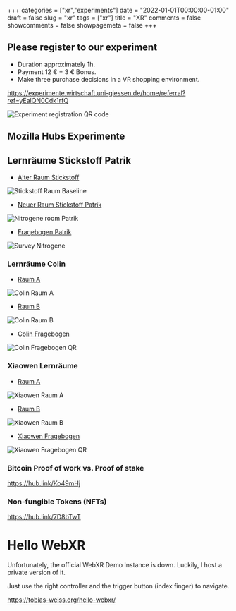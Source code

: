 +++
categories = ["xr","experiments"]
date = "2022-01-01T00:00:00-01:00"
draft = false
slug = "xr"
tags = ["xr"]
title = "XR"
comments = false
showcomments = false
showpagemeta = false
+++

## Please register to our experiment
* Duration approximately 1h.
* Payment 12 € + 3 € Bonus.
* Make three purchase decisions in a VR shopping environment.

https://experimente.wirtschaft.uni-giessen.de/home/referral?ref=yEalQN0Cdk1rfQ


![Experiment registration QR code](https://tobias-weiss.org/exp-register-qr.gif)

## Mozilla Hubs Experimente
## Lernräume Stickstoff Patrik
* [Alter Raum Stickstoff ](https://hub.link/9Myzjfg)

![Stickstoff Raum Baseline](https://tobias-weiss.org/nitrogene-room-baseline-qr.gif)

* [Neuer Raum Stickstoff Patrik](https://hub.link/oFFZDYW)

![Nitrogene room Patrik](https://tobias-weiss.org/nitrogene-room-patrik-qr.gif)

* [Fragebogen Patrik](https://experimente.wirtschaft.uni-giessen.de/survey/index.php/381119?lang=en)

![Survey Nitrogene](https://tobias-weiss.org/nitrogene-survey-qr.gif)

### Lernräume Colin
* [Raum A](https://hubs.mozilla.com/link/ehrT2Bz)

![Colin Raum A](img/colin-room-a-qr.gif)

* [Raum B](https://hubs.mozilla.com/link/yBeQVrf)

![Colin Raum B](img/colin-room-a-qr.gif)

* [Colin Fragebogen](https://experimente.wirtschaft.uni-giessen.de/survey/index.php/178354?lang=en)

![Colin Fragebogen QR](img/colin-survey-qr.gif)

###  Xiaowen Lernräume
* [Raum A](https://hubs.mozilla.com/scenes/jYwNq9M)

![Xiaowen Raum A](img/xiaowen-room-a-qr.gif)

* [Raum B](https://hubs.mozilla.com/scenes/4DcdxGC)

![Xiaowen Raum B](img/xiaowen-room-b-qr.gif)

* [Xiaowen Fragebogen](https://experimente.wirtschaft.uni-giessen.de/survey/index.php/695713?lang=en)

![Xiaowen Fragebogen QR](img/xiaowen-survey-qr.gif)

### Bitcoin Proof of work vs. Proof of stake
https://hub.link/Ko49mHj

### Non-fungible Tokens (NFTs)
https://hub.link/7D8bTwT

# Hello WebXR
Unfortunately, the official WebXR Demo Instance is down.
Luckily, I host a private version of it.

Just use the right controller and the trigger button (index finger) to navigate.

https://tobias-weiss.org/hello-webxr/

